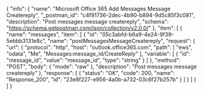 {
  "info": {
    "name": "Microsoft Office 365 Add Messages Message Createreply",
    "_postman_id": "c4f91736-2dec-4b90-b894-9d5c85f3c081",
    "description": "Post messages message  createreply",
    "schema": "https://schema.getpostman.com/json/collection/v2.0.0/"
  },
  "item": [
    {
      "name": "messages",
      "item": [
        {
          "id": "05c3abfd-b6a9-4e24-9f39-5ebbb3131e8c",
          "name": "postMessagesMessageCreatereply",
          "request": {
            "url": {
              "protocol": "http",
              "host": "outlook.office365.com",
              "path": [
                "ews",
                "odata",
                "Me",
                "Messages:message_id/CreateReply"
              ],
              "variable": [
                {
                  "id": "message_id",
                  "value": "message_id",
                  "type": "string"
                }
              ]
            },
            "method": "POST",
            "body": {
              "mode": "raw"
            },
            "description": "Post messages message  createreply"
          },
          "response": [
            {
              "status": "OK",
              "code": 200,
              "name": "Response_200",
              "id": "23e8f227-e956-4a0b-a732-03c6f27b257b"
            }
          ]
        }
      ]
    }
  ]
}